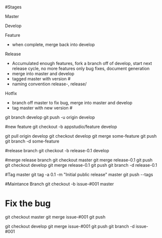 #Stages

Master


Develop


Feature 
- when complete, merge back into develop


Release 
- Accumulated enough features, fork a branch off of develop, start next release cycle, no more features only bug fixes, document generation
- merge into master and develop
- tagged master with version #
- naming convention release-, release/

Hotfix  
- branch off master to fix bug, merge into master and develop
- tag master with new version #


git branch develop
git push -u origin develop

#new feature
git checkout -b appstudio/feature develop

git pull origin develop
git checkout develop
git merge some-feature
git push
git branch -d some-feature


#release branch
git checkout -b release-0.1 develop

#merge release branch
git checkout master
git merge release-0.1
git push
git checkout develop
git merge release-0.1
git push
git branch -d release-0.1

#Tag master
git tag -a 0.1 -m "Initial public release" master
git push --tags

#Maintance Branch
git checkout -b issue-#001 master
# Fix the bug
git checkout master
git merge issue-#001
git push

git checkout develop
git merge issue-#001
git push
git branch -d issue-#001

